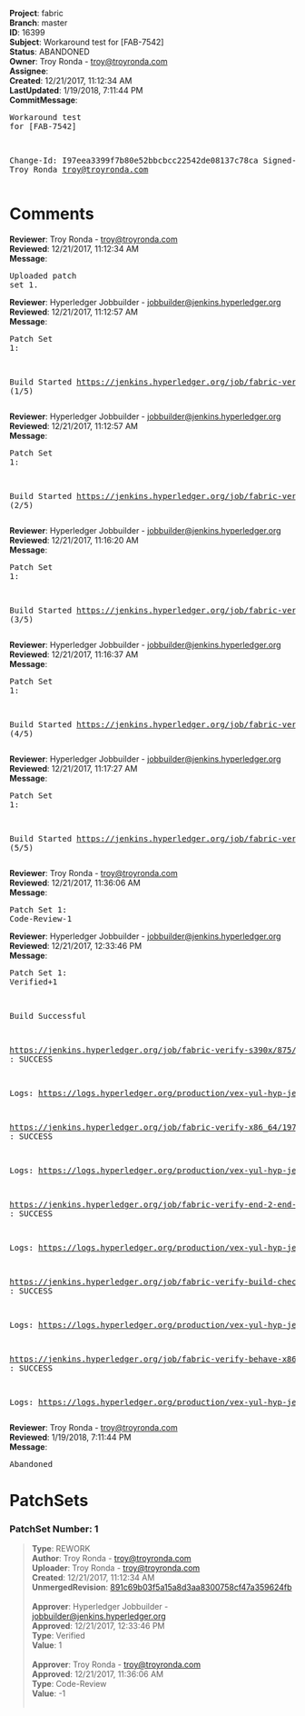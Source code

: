 <strong>Project</strong>: fabric<br><strong>Branch</strong>: master<br><strong>ID</strong>: 16399<br><strong>Subject</strong>: Workaround test for [FAB-7542]<br><strong>Status</strong>: ABANDONED<br><strong>Owner</strong>: Troy Ronda - troy@troyronda.com<br><strong>Assignee</strong>:<br><strong>Created</strong>: 12/21/2017, 11:12:34 AM<br><strong>LastUpdated</strong>: 1/19/2018, 7:11:44 PM<br><strong>CommitMessage</strong>:<br><pre>Workaround test for [FAB-7542]

Change-Id: I97eea3399f7b80e52bbcbcc22542de08137c78ca
Signed-off-by: Troy Ronda <troy@troyronda.com>
</pre><h1>Comments</h1><strong>Reviewer</strong>: Troy Ronda - troy@troyronda.com<br><strong>Reviewed</strong>: 12/21/2017, 11:12:34 AM<br><strong>Message</strong>: <pre>Uploaded patch set 1.</pre><strong>Reviewer</strong>: Hyperledger Jobbuilder - jobbuilder@jenkins.hyperledger.org<br><strong>Reviewed</strong>: 12/21/2017, 11:12:57 AM<br><strong>Message</strong>: <pre>Patch Set 1:

Build Started https://jenkins.hyperledger.org/job/fabric-verify-s390x/875/ (1/5)</pre><strong>Reviewer</strong>: Hyperledger Jobbuilder - jobbuilder@jenkins.hyperledger.org<br><strong>Reviewed</strong>: 12/21/2017, 11:12:57 AM<br><strong>Message</strong>: <pre>Patch Set 1:

Build Started https://jenkins.hyperledger.org/job/fabric-verify-x86_64/19722/ (2/5)</pre><strong>Reviewer</strong>: Hyperledger Jobbuilder - jobbuilder@jenkins.hyperledger.org<br><strong>Reviewed</strong>: 12/21/2017, 11:16:20 AM<br><strong>Message</strong>: <pre>Patch Set 1:

Build Started https://jenkins.hyperledger.org/job/fabric-verify-end-2-end-x86_64/11432/ (3/5)</pre><strong>Reviewer</strong>: Hyperledger Jobbuilder - jobbuilder@jenkins.hyperledger.org<br><strong>Reviewed</strong>: 12/21/2017, 11:16:37 AM<br><strong>Message</strong>: <pre>Patch Set 1:

Build Started https://jenkins.hyperledger.org/job/fabric-verify-build-checks-x86_64/210/ (4/5)</pre><strong>Reviewer</strong>: Hyperledger Jobbuilder - jobbuilder@jenkins.hyperledger.org<br><strong>Reviewed</strong>: 12/21/2017, 11:17:27 AM<br><strong>Message</strong>: <pre>Patch Set 1:

Build Started https://jenkins.hyperledger.org/job/fabric-verify-behave-x86_64/13807/ (5/5)</pre><strong>Reviewer</strong>: Troy Ronda - troy@troyronda.com<br><strong>Reviewed</strong>: 12/21/2017, 11:36:06 AM<br><strong>Message</strong>: <pre>Patch Set 1: Code-Review-1</pre><strong>Reviewer</strong>: Hyperledger Jobbuilder - jobbuilder@jenkins.hyperledger.org<br><strong>Reviewed</strong>: 12/21/2017, 12:33:46 PM<br><strong>Message</strong>: <pre>Patch Set 1: Verified+1

Build Successful 

https://jenkins.hyperledger.org/job/fabric-verify-s390x/875/ : SUCCESS

Logs: https://logs.hyperledger.org/production/vex-yul-hyp-jenkins-3/fabric-verify-s390x/875

https://jenkins.hyperledger.org/job/fabric-verify-x86_64/19722/ : SUCCESS

Logs: https://logs.hyperledger.org/production/vex-yul-hyp-jenkins-3/fabric-verify-x86_64/19722

https://jenkins.hyperledger.org/job/fabric-verify-end-2-end-x86_64/11432/ : SUCCESS

Logs: https://logs.hyperledger.org/production/vex-yul-hyp-jenkins-3/fabric-verify-end-2-end-x86_64/11432

https://jenkins.hyperledger.org/job/fabric-verify-build-checks-x86_64/210/ : SUCCESS

Logs: https://logs.hyperledger.org/production/vex-yul-hyp-jenkins-3/fabric-verify-build-checks-x86_64/210

https://jenkins.hyperledger.org/job/fabric-verify-behave-x86_64/13807/ : SUCCESS

Logs: https://logs.hyperledger.org/production/vex-yul-hyp-jenkins-3/fabric-verify-behave-x86_64/13807</pre><strong>Reviewer</strong>: Troy Ronda - troy@troyronda.com<br><strong>Reviewed</strong>: 1/19/2018, 7:11:44 PM<br><strong>Message</strong>: <pre>Abandoned</pre><h1>PatchSets</h1><h3>PatchSet Number: 1</h3><blockquote><strong>Type</strong>: REWORK<br><strong>Author</strong>: Troy Ronda - troy@troyronda.com<br><strong>Uploader</strong>: Troy Ronda - troy@troyronda.com<br><strong>Created</strong>: 12/21/2017, 11:12:34 AM<br><strong>UnmergedRevision</strong>: [891c69b03f5a15a8d3aa8300758cf47a359624fb](https://github.com/hyperledger-gerrit-archive/fabric/commit/891c69b03f5a15a8d3aa8300758cf47a359624fb)<br><br><strong>Approver</strong>: Hyperledger Jobbuilder - jobbuilder@jenkins.hyperledger.org<br><strong>Approved</strong>: 12/21/2017, 12:33:46 PM<br><strong>Type</strong>: Verified<br><strong>Value</strong>: 1<br><br><strong>Approver</strong>: Troy Ronda - troy@troyronda.com<br><strong>Approved</strong>: 12/21/2017, 11:36:06 AM<br><strong>Type</strong>: Code-Review<br><strong>Value</strong>: -1<br><br></blockquote>